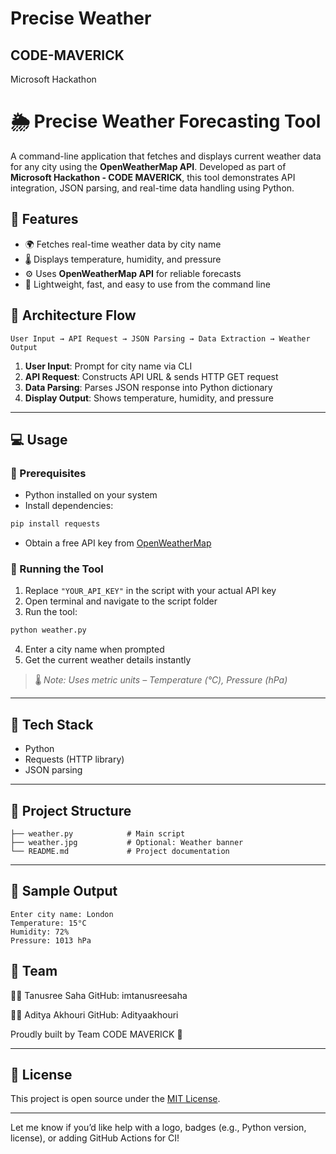 # Precise Weather
## CODE-MAVERICK
Microsoft Hackathon

# 🌦️ Precise Weather Forecasting Tool

A command-line application that fetches and displays current weather data for any city using the **OpenWeatherMap API**. Developed as part of **Microsoft Hackathon - CODE MAVERICK**, this tool demonstrates API integration, JSON parsing, and real-time data handling using Python.

## 🔧 Features

- 🌍 Fetches real-time weather data by city name  
- 🌡️ Displays temperature, humidity, and pressure  
- ⚙️ Uses **OpenWeatherMap API** for reliable forecasts  
- 🧰 Lightweight, fast, and easy to use from the command line  

## 🧭 Architecture Flow

```
User Input → API Request → JSON Parsing → Data Extraction → Weather Output
```

1. **User Input**: Prompt for city name via CLI  
2. **API Request**: Constructs API URL & sends HTTP GET request  
3. **Data Parsing**: Parses JSON response into Python dictionary  
4. **Display Output**: Shows temperature, humidity, and pressure  

---

## 💻 Usage

### 🔧 Prerequisites

- Python installed on your system  
- Install dependencies:  
```bash
pip install requests
```

- Obtain a free API key from [OpenWeatherMap](https://openweathermap.org/api)

### 🚀 Running the Tool

1. Replace `"YOUR_API_KEY"` in the script with your actual API key  
2. Open terminal and navigate to the script folder  
3. Run the tool:  
```bash
python weather.py
```
4. Enter a city name when prompted  
5. Get the current weather details instantly  

> 🌡️ *Note: Uses metric units – Temperature (°C), Pressure (hPa)*

---

## 🧰 Tech Stack

- Python  
- Requests (HTTP library)  
- JSON parsing  

---

## 📁 Project Structure

```
├── weather.py            # Main script
├── weather.jpg           # Optional: Weather banner
└── README.md             # Project documentation
```

---

## 📸 Sample Output

```
Enter city name: London
Temperature: 15°C
Humidity: 72%
Pressure: 1013 hPa
```
## 👥 Team
👩‍💻 Tanusree Saha
GitHub: imtanusreesaha

👨‍💻 Aditya Akhouri
GitHub: Adityaakhouri

Proudly built by Team CODE MAVERICK 🚀

---

## 📜 License

This project is open source under the [MIT License](LICENSE).

---

Let me know if you’d like help with a logo, badges (e.g., Python version, license), or adding GitHub Actions for CI!

